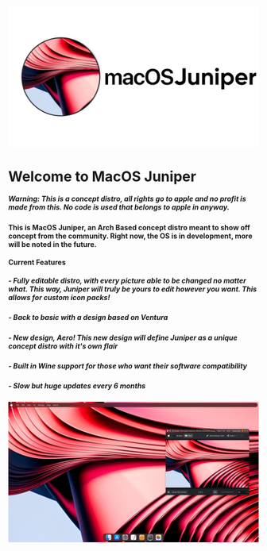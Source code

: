 ![Logo](Untitled-Project2.jpg)




# Welcome to MacOS Juniper




##### Warning: This is a concept distro, all rights go to apple and no profit is made from this. No code is used that belongs to apple in anyway.


#### This is MacOS Juniper, an Arch Based concept distro meant to show off concept from the community. Right now, the OS is in development, more will be noted in the future.

#### Current Features
##### - Fully editable distro, with every picture able to be changed no matter what. This way, Juniper will truly be yours to edit however you want. This allows for custom icon packs!
##### - Back to basic with a design based on Ventura
##### - New design, Aero! This new design will define Juniper as a unique concept distro with it's own flair
##### - Built in Wine support for those who want their software compatibility
##### - Slow but huge updates every 6 months

![Logo](Preview.png)

